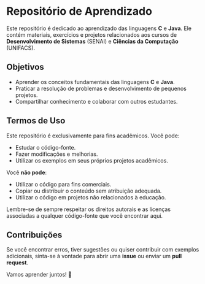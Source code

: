 # Repositório de Aprendizado

Este repositório é dedicado ao aprendizado das linguagens **C** e **Java**. Ele contém materiais, exercícios e projetos relacionados aos cursos de **Desenvolvimento de Sistemas** (SENAI) e **Ciências da Computação** (UNIFACS).

## Objetivos

- Aprender os conceitos fundamentais das linguagens **C** e **Java**.
- Praticar a resolução de problemas e desenvolvimento de pequenos projetos.
- Compartilhar conhecimento e colaborar com outros estudantes.

## Termos de Uso

Este repositório é exclusivamente para fins acadêmicos. Você pode:
- Estudar o código-fonte.
- Fazer modificações e melhorias.
- Utilizar os exemplos em seus próprios projetos acadêmicos.

Você **não pode**:
- Utilizar o código para fins comerciais.
- Copiar ou distribuir o conteúdo sem atribuição adequada.
- Utilizar o código em projetos não relacionados à educação.

Lembre-se de sempre respeitar os direitos autorais e as licenças associadas a qualquer código-fonte que você encontrar aqui.

## Contribuições

Se você encontrar erros, tiver sugestões ou quiser contribuir com exemplos adicionais, sinta-se à vontade para abrir uma **issue** ou enviar um **pull request**.

Vamos aprender juntos! 🌟
